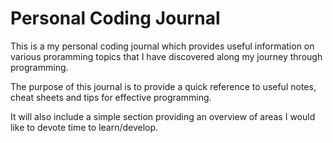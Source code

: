 Personal Coding Journal
=======================

This is a my personal coding journal which provides
useful information on various proramming topics that 
I have discovered along my journey through programming.

The purpose of this journal is to provide a quick reference
to useful notes, cheat sheets and tips for effective
programming.

It will also include a simple section providing an
overview of areas I would like to devote time to
learn/develop.
